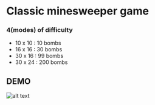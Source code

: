 # Classic minesweeper game 
### 4(modes) of difficulty
  * 10 x 10 : 10 bombs
  * 16 x 16 : 30 bombs
  * 30 x 16 : 99 bombs
  * 30 x 24 : 200 bombs

## DEMO
![alt text](https://github.com/Markovic95/minesweeper/tree/master/screenshots/16by16.png)